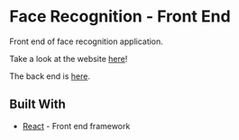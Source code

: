 # Face Recognition - Front End

Front end of face recognition application.

Take a look at the website [here](https://face-detect-ai.herokuapp.com/)!

The back end is [here](https://github.com/anirudhkanakatte/facerecognition-back-end).

## Built With

* [React](https://reactjs.org) - Front end framework
